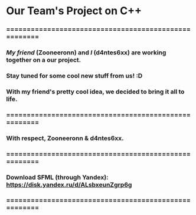 # Our Team's Project on  C++
### =====================================================
### *My friend* **(Zooneeronn)** and *I* **(d4ntes6xx)** are working together on a our project. 
### Stay tuned for some **cool** new stuff from us! :D
### With my friend's pretty cool idea, we decided to bring it all to life.
### =====================================================
### With respect, Zooneeronn & d4ntes6xx.
### =====================================================
### Download SFML (through Yandex): https://disk.yandex.ru/d/ALsbxeunZgrp6g
### =====================================================

